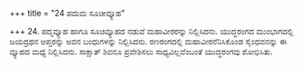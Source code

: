 +++
title = "24 ಪದುಮ ಸೂಚೀವ್ಯೂಹ"

+++
24. ಪದ್ಮವ್ಯೂಹ ಹಾಗೂ ಸೂಚಿವ್ಯೂಹದ ನಡುವೆ ಮಹಾವೀರರನ್ನು ನಿಲ್ಲಿಸಿದನು. ಯುದ್ಧರಂಗದ ಮುಂಭಾಗದಲ್ಲಿ ಜಯದ್ರಥನ ಆಪ್ತರನ್ನು ಅವನ ಬಂಧುಗಳನ್ನು ನಿಲ್ಲಿಸಿದನು. ರಣರಂಗದಲ್ಲಿ ಮಹಾವೀರನೆನಿಸಿಕೊಂಡ ಸೈಂಧವನನ್ನು ಈ ವ್ಯೂಹದ ಮಧ್ಯೆ ನಿಲ್ಲಿಸಿದನು.  ಸಾಕ್ಷಾತ್ ಶಿವನೂ  ಪ್ರವೇಶಿಸಲು ಸಾಧ್ಯವಿಲ್ಲವೆಂಬಂತೆ ಯುದ್ಧರಂಗವು ಶೋಭಿಸಿತು.